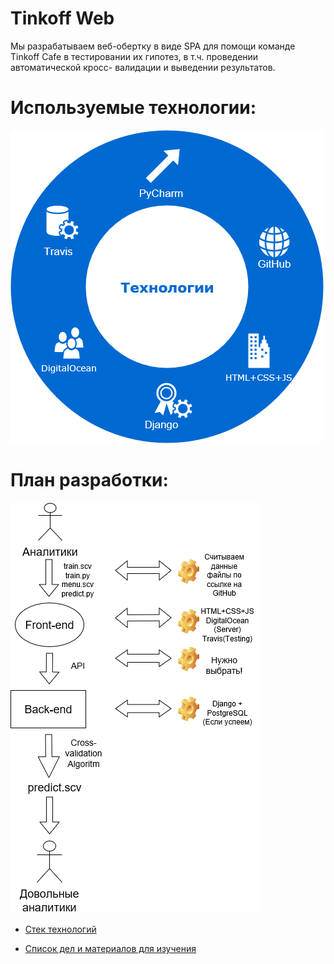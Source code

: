 Tinkoff Web
===========
Мы разрабатываем веб-обертку в виде SPA для помощи команде Tinkoff Cafe в тестировании их гипотез, в т.ч. проведении автоматической кросс-
валидации и выведении результатов. 
  
   Используемые технологии:
   ========================
   ![alt text](https://github.com/python-am-cp/tinkoff_cafe_web_wrapper/blob/develop/im/tech.png)
   
   План разработки:
   ================

   ![alt text](https://github.com/python-am-cp/tinkoff_cafe_web_wrapper/blob/develop/im/Untitled%20Diagram.png)

+ [Cтек технологий](https://docs.google.com/spreadsheets/d/10_ih1ONghtAGQ29BRwEeNhrGonIFp6qVrk0CyaJH7SM/edit?usp=sharing)

+ [Список дел и материалов для изучения](https://trello.com/b/sYs31Fnj/tinkoff-web) 
